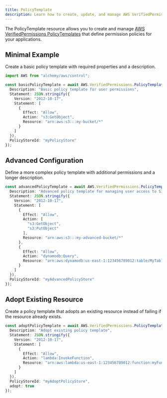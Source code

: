 ```yaml
---
title: PolicyTemplate
description: Learn how to create, update, and manage AWS VerifiedPermissions PolicyTemplates using Alchemy Cloud Control.
---
```


The PolicyTemplate resource allows you to create and manage [AWS VerifiedPermissions PolicyTemplates](https://docs.aws.amazon.com/verifiedpermissions/latest/userguide/) that define permission policies for your applications.

## Minimal Example

Create a basic policy template with required properties and a description.

```ts
import AWS from "alchemy/aws/control";

const basicPolicyTemplate = await AWS.VerifiedPermissions.PolicyTemplate("basicPolicyTemplate", {
  Description: "Basic policy template for user permissions",
  Statement: JSON.stringify({
    Version: "2012-10-17",
    Statement: [
      {
        Effect: "Allow",
        Action: "s3:GetObject",
        Resource: "arn:aws:s3:::my-bucket/*"
      }
    ]
  }),
  PolicyStoreId: "myPolicyStore"
});
```

## Advanced Configuration

Define a more complex policy template with additional permissions and a longer description.

```ts
const advancedPolicyTemplate = await AWS.VerifiedPermissions.PolicyTemplate("advancedPolicyTemplate", {
  Description: "Advanced policy template for managing user access to S3 and DynamoDB",
  Statement: JSON.stringify({
    Version: "2012-10-17",
    Statement: [
      {
        Effect: "Allow",
        Action: [
          "s3:GetObject",
          "s3:PutObject"
        ],
        Resource: "arn:aws:s3:::my-advanced-bucket/*"
      },
      {
        Effect: "Allow",
        Action: "dynamodb:Query",
        Resource: "arn:aws:dynamodb:us-east-1:123456789012:table/MyTable"
      }
    ]
  }),
  PolicyStoreId: "myAdvancedPolicyStore"
});
```

## Adopt Existing Resource

Create a policy template that adopts an existing resource instead of failing if the resource already exists.

```ts
const adoptPolicyTemplate = await AWS.VerifiedPermissions.PolicyTemplate("adoptPolicyTemplate", {
  Description: "Adopt existing policy template",
  Statement: JSON.stringify({
    Version: "2012-10-17",
    Statement: [
      {
        Effect: "Allow",
        Action: "lambda:InvokeFunction",
        Resource: "arn:aws:lambda:us-east-1:123456789012:function:myFunction"
      }
    ]
  }),
  PolicyStoreId: "myAdoptPolicyStore",
  adopt: true
});
```
